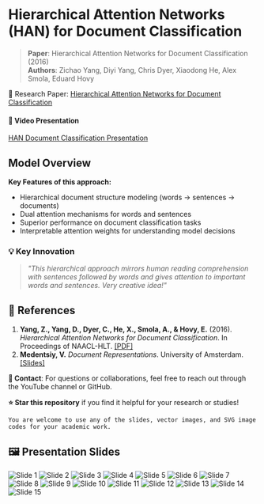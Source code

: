 # Hierarchical Attention Networks (HAN) for Document Classification

> **Paper**: Hierarchical Attention Networks for Document Classification (2016)  
> **Authors**: Zichao Yang, Diyi Yang, Chris Dyer, Xiaodong He, Alex Smola, Eduard Hovy

📄 Research Paper: [Hierarchical Attention Networks for Document Classification](https://www.cs.cmu.edu/~hovy/papers/16HLT-hierarchical-attention-networks.pdf)

#### 🎥 Video Presentation
[HAN Document Classification Presentation](https://www.youtube.com/watch?v=JfgFRSjEucE&t=43s&ab_channel=PamuduRanasinghe)

## Model Overview
**Key Features of this approach:**
- Hierarchical document structure modeling (words → sentences → documents)
- Dual attention mechanisms for words and sentences
- Superior performance on document classification tasks
- Interpretable attention weights for understanding model decisions

### 💡 Key Innovation

> *"This hierarchical approach mirrors human reading comprehension with sentences followed by words and gives attention to important words and sentences. Very creative idea!"*

## 📖 References

1. **Yang, Z., Yang, D., Dyer, C., He, X., Smola, A., & Hovy, E.** (2016). *Hierarchical Attention Networks for Document Classification*. In Proceedings of NAACL-HLT. [[PDF]](https://www.cs.cmu.edu/~hovy/papers/16HLT-hierarchical-attention-networks.pdf)
2. **Medentsiy, V.** *Document Representations*. University of Amsterdam. [[Slides]](https://cl-illc.github.io/semantics/resources/slides/DocumentRepresentations.pdf)

**📧 Contact**: For questions or collaborations, feel free to reach out through the YouTube channel or GitHub.

**⭐ Star this repository** if you find it helpful for your research or studies!

`You are welcome to use any of the slides, vector images, and SVG image codes for your academic work.`

## 🖼️ Presentation Slides
![Slide 1](presentation_slides/slide1.png)
![Slide 2](presentation_slides/slide2.png)
![Slide 3](presentation_slides/slide3.png)
![Slide 4](presentation_slides/slide4.png)
![Slide 5](presentation_slides/slide5.png)
![Slide 6](presentation_slides/slide6.png)
![Slide 7](presentation_slides/slide7.png)
![Slide 8](presentation_slides/slide8.png)
![Slide 9](presentation_slides/slide9.png)
![Slide 10](presentation_slides/slide10.png)
![Slide 11](presentation_slides/slide11.png)
![Slide 12](presentation_slides/slide12.png)
![Slide 13](presentation_slides/slide13.png)
![Slide 14](presentation_slides/slide14.png)
![Slide 15](presentation_slides/slide15.png)